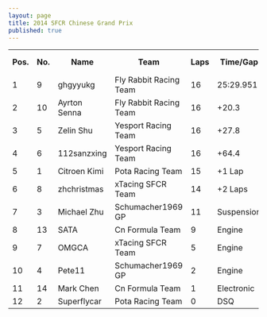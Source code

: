 ```yaml
---
layout: page
title: 2014 SFCR Chinese Grand Prix
published: true
---
```


<font size="2">
<table>
  <tr>
    <th>Pos.</th>
    <th>No.</th>
    <th>Name</th>
    <th>Team</th>
    <th>Laps</th>
    <th>Time/Gap</th>
    <th>Position Diff</th>
  </tr>
  <tr>
    <td>1</td>
    <td>9</td>
    <td>ghgyyukg</td>
    <td>Fly Rabbit Racing Team</td>
    <td>16</td>
    <td>25:29.951</td>
    <td>0</td>
  </tr>
  <tr>
    <td>2</td>
    <td>10</td>
    <td>Ayrton Senna</td>
    <td>Fly Rabbit Racing Team</td>
    <td>16</td>
    <td>+20.3</td>
    <td>0</td>
  </tr>
  <tr>
    <td>3</td>
    <td>5</td>
    <td>Zelin Shu</td>
    <td>Yesport Racing Team</td>
    <td>16</td>
    <td>+27.8</td>
    <td>-5</td>
  </tr>
  <tr>
    <td>4</td>
    <td>6</td>
    <td>112sanzxing</td>
    <td>Yesport Racing Team</td>
    <td>16</td>
    <td>+64.4</td>
    <td>-3</td>
  </tr>
  <tr>
    <td>5</td>
    <td>1</td>
    <td>Citroen Kimi</td>
    <td>Pota Racing Team</td>
    <td>15</td>
    <td>+1 Lap</td>
    <td>+2</td>
  </tr>
  <tr>
    <td>6</td>
    <td>8</td>
    <td>zhchristmas</td>
    <td>xTacing SFCR Team</td>
    <td>14</td>
    <td>+2 Laps</td>
    <td>-6</td>
  </tr>
  <tr>
    <td>7</td>
    <td>3</td>
    <td>Michael Zhu</td>
    <td>Schumacher1969 GP</td>
    <td>11</td>
    <td>Suspension</td>
    <td>+2</td>
  </tr>
  <tr>
    <td>8</td>
    <td>13</td>
    <td>SATA</td>
    <td>Cn Formula Team</td>
    <td>9</td>
    <td>Engine</td>
    <td>-2</td>
  </tr>
  <tr>
    <td>9</td>
    <td>7</td>
    <td>OMGCA</td>
    <td>xTacing SFCR Team</td>
    <td>5</td>
    <td>Engine</td>
    <td>+5</td>
  </tr>
  <tr>
    <td>10</td>
    <td>4</td>
    <td>Pete11</td>
    <td>Schumacher1969 GP</td>
    <td>2</td>
    <td>Engine</td>
    <td>-1</td>
  </tr>
  <tr>
    <td>11</td>
    <td>14</td>
    <td>Mark Chen</td>
    <td>Cn Formula Team</td>
    <td>1</td>
    <td>Electronic</td>
    <td>+2</td>
  </tr>
  <tr>
    <td>12</td>
    <td>2</td>
    <td>Superflycar</td>
    <td>Pota Racing Team</td>
    <td>0</td>
    <td>DSQ</td>
    <td>+6</td>
  </tr>
</table>
</font>